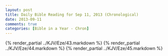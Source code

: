 ```yaml
---
layout: post
title: Daily Bible Reading for Sep 11, 2013 (Chronological)
date: 2013-09-11
comments: true
categories: [Bible in a Year - Chron]
---
```

{% render_partial ../KJV/Eze/43.markdown %}
{% render_partial ../KJV/Eze/44.markdown %}
{% render_partial ../KJV/Eze/45.markdown %}
